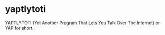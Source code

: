 # yaptlytoti
YAPTLYTOTI (Yet Another Program That Lets You Talk Over The Internet) or YAP for short.
